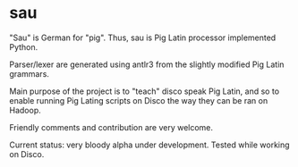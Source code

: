 sau
===

"Sau" is German for "pig". Thus, sau is Pig Latin processor implemented Python.

Parser/lexer are generated using antlr3 from the slightly modified Pig Latin grammars.

Main purpose of the project is to "teach" disco speak Pig Latin, and so to enable running Pig Lating scripts on Disco the way they can be ran on Hadoop.

Friendly comments and contribution are very welcome.

Current status: very bloody alpha under development. Tested while working on Disco.
